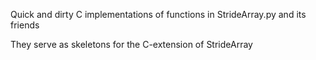 Quick and dirty C implementations of functions in StrideArray.py and its friends

They serve as skeletons for the C-extension of StrideArray
